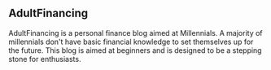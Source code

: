 ## AdultFinancing

AdultFinancing is a personal finance blog aimed at Millennials. A majority of millennials don't have basic financial knowledge to set themselves up for the future. This blog is aimed at beginners and is designed to be a stepping stone for enthusiasts.
